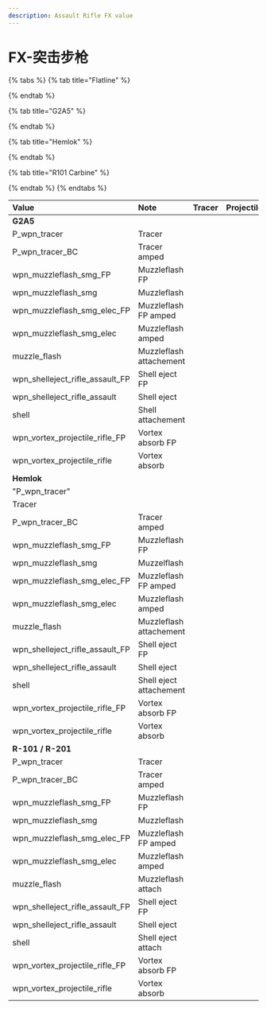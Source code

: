```yaml
---
description: Assault Rifle FX value
---
```


# FX-突击步枪

{% tabs %}
{% tab title="Flatline" %}

{% endtab %}

{% tab title="G2A5" %}

{% endtab %}

{% tab title="Hemlok" %}

{% endtab %}

{% tab title="R101 Carbine" %}

{% endtab %}
{% endtabs %}

| Value | Note | Tracer | Projectile | Muzzleflash |
| :--- | :--- | :--- | :--- | :--- |
| **G2A5** |  |  |  |  |
| P\_wpn\_tracer | Tracer |  |  |  |
| P\_wpn\_tracer\_BC | Tracer amped |  |  |  |
| wpn\_muzzleflash\_smg\_FP | Muzzleflash FP |  |  |  |
| wpn\_muzzleflash\_smg | Muzzleflash |  |  |  |
| wpn\_muzzleflash\_smg\_elec\_FP | Muzzleflash FP amped |  |  |  |
| wpn\_muzzleflash\_smg\_elec | Muzzleflash amped |  |  |  |
| muzzle\_flash | Muzzleflash attachement |  |  |  |
| wpn\_shelleject\_rifle\_assault\_FP | Shell eject FP |  |  |  |
| wpn\_shelleject\_rifle\_assault | Shell eject |  |  |  |
| shell | Shell attachement |  |  |  |
| wpn\_vortex\_projectile\_rifle\_FP | Vortex absorb FP |  |  |  |
| wpn\_vortex\_projectile\_rifle | Vortex absorb |  |  |  |
| **Hemlok** |  |  |  |  |
| "P\_wpn\_tracer" | Tracer |  |  |  |
| P\_wpn\_tracer\_BC | Tracer amped |  |  |  |
| wpn\_muzzleflash\_smg\_FP | Muzzleflash FP |  |  |  |
| wpn\_muzzleflash\_smg | Muzzelflash |  |  |  |
| wpn\_muzzleflash\_smg\_elec\_FP							 | Muzzleflash FP amped |  |  |  |
| wpn\_muzzleflash\_smg\_elec | Muzzleflash amped |  |  |  |
| muzzle\_flash | Muzzleflash attachement |  |  |  |
| wpn\_shelleject\_rifle\_assault\_FP | Shell eject FP |  |  |  |
| wpn\_shelleject\_rifle\_assault | Shell eject |  |  |  |
| shell | Shell eject attachement |  |  |  |
| wpn\_vortex\_projectile\_rifle\_FP | Vortex absorb FP |  |  |  |
| wpn\_vortex\_projectile\_rifle | Vortex absorb |  |  |  |
| **R-101 / R-201** |  |  |  |  |
| P\_wpn\_tracer | Tracer |  |  |  |
| P\_wpn\_tracer\_BC | Tracer amped |  |  |  |
| wpn\_muzzleflash\_smg\_FP | Muzzleflash FP |  |  |  |
| wpn\_muzzleflash\_smg | Muzzleflash |  |  |  |
| wpn\_muzzleflash\_smg\_elec\_FP | Muzzleflash FP amped |  |  |  |
| wpn\_muzzleflash\_smg\_elec | Muzzleflash amped |  |  |  |
| muzzle\_flash | Muzzleflash attach |  |  |  |
| wpn\_shelleject\_rifle\_assault\_FP | Shell eject FP |  |  |  |
| wpn\_shelleject\_rifle\_assault | Shell eject |  |  |  |
| shell | Shell eject attach |  |  |  |
| wpn\_vortex\_projectile\_rifle\_FP | Vortex absorb FP |  |  |  |
| wpn\_vortex\_projectile\_rifle | Vortex absorb |  |  |  |


